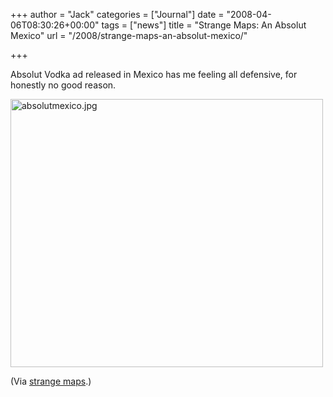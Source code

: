 +++
author = "Jack"
categories = ["Journal"]
date = "2008-04-06T08:30:26+00:00"
tags = ["news"]
title = "Strange Maps: An Absolut Mexico"
url = "/2008/strange-maps-an-absolut-mexico/"

+++

Absolut Vodka ad released in Mexico has me feeling all defensive, for honestly no good reason.

<img src="/files/absolutmexico.jpg" alt="absolutmexico.jpg" border="0" width="500" height="429" />

(Via [strange maps][1].)

 [1]: http://strangemaps.wordpress.com